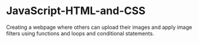# JavaScript-HTML-and-CSS
Creating a webpage where others can upload their images and apply image filters using functions and loops and conditional statements.
